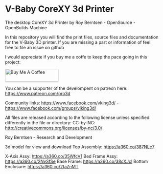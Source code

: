 # V-Baby CoreXY 3d Printer
The desktop CoreXY 3d Printer by Roy Berntsen - OpenSource - OpenBuilds Machine

In this repository you will find the print files, source files and documentation for the V-Baby 3D printer. If you are missing a part or information of feel free to file an issue on github

I would appreciate if you buy me a coffe to keep the pace going in this project:

<a href="https://www.buymeacoffee.com/pro3d" target="_blank"><img src="https://www.buymeacoffee.com/assets/img/custom_images/yellow_img.png" alt="Buy Me A Coffee" style="height: 41px !important;width: 174px !important;box-shadow: 0px 3px 2px 0px rgba(190, 190, 190, 0.5) !important;-webkit-box-shadow: 0px 3px 2px 0px rgba(190, 190, 190, 0.5) !important;" ></a>

You can be a supporter of the develompent on patreon here: https://www.patreon.com/pro3d

Community links: https://www.facebook.com/vking3d/ - https://www.facebook.com/groups/viking3d/

All files are released according to the following license unless specified differently in the file or directory:
CC-by-NC: http://creativecommons.org/licenses/by-nc/3.0/

Roy Berntsen - Research and Development

3d model for view and download
Top Assembly: https://a360.co/387NLc7

X-Axis Assy: https://a360.co/35WfcV1
Bed Frame Assy: https://a360.co/2NvSfSe
Base Frame: https://a360.co/38cXJcl
Bottom Enclosure: https://a360.co/2taZnMT 
